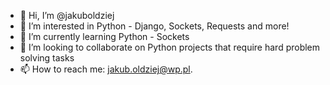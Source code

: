 - 👋 Hi, I’m @jakuboldziej
- 👀 I’m interested in Python - Django, Sockets, Requests and more!
- 🌱 I’m currently learning Python - Sockets
- 💞️ I’m looking to collaborate on Python projects that require hard problem solving tasks
- 📫 How to reach me: jakub.oldziej@wp.pl.

<!---
jakuboldziej/jakuboldziej is a ✨ special ✨ repository because its `README.md` (this file) appears on your GitHub profile.
You can click the Preview link to take a look at your changes.
--->
